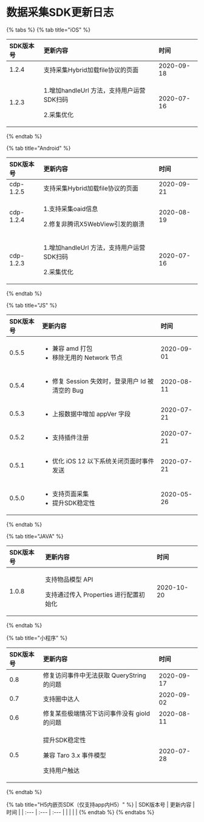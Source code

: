 # 数据采集SDK更新日志

{% tabs %}
{% tab title="iOS" %}
<table>
  <thead>
    <tr>
      <th style="text-align:left">SDK&#x7248;&#x672C;&#x53F7;</th>
      <th style="text-align:left">&#x66F4;&#x65B0;&#x5185;&#x5BB9;</th>
      <th style="text-align:left">&#x65F6;&#x95F4;</th>
    </tr>
  </thead>
  <tbody>
    <tr>
      <td style="text-align:left">1.2.4</td>
      <td style="text-align:left">&#x652F;&#x6301;&#x91C7;&#x96C6;Hybrid&#x52A0;&#x8F7D;file&#x534F;&#x8BAE;&#x7684;&#x9875;&#x9762;</td>
      <td
      style="text-align:left">2020-09-18</td>
    </tr>
    <tr>
      <td style="text-align:left">1.2.3</td>
      <td style="text-align:left">
        <p>1.&#x589E;&#x52A0;handleUrl &#x65B9;&#x6CD5;&#xFF0C;&#x652F;&#x6301;&#x7528;&#x6237;&#x8FD0;&#x8425;SDK&#x626B;&#x7801;</p>
        <p>2.&#x91C7;&#x96C6;&#x4F18;&#x5316;</p>
      </td>
      <td style="text-align:left">2020-07-16</td>
    </tr>
  </tbody>
</table>
{% endtab %}

{% tab title="Android" %}
<table>
  <thead>
    <tr>
      <th style="text-align:left">SDK&#x7248;&#x672C;&#x53F7;</th>
      <th style="text-align:left">&#x66F4;&#x65B0;&#x5185;&#x5BB9;</th>
      <th style="text-align:left">&#x65F6;&#x95F4;</th>
    </tr>
  </thead>
  <tbody>
    <tr>
      <td style="text-align:left">cdp-1.2.5</td>
      <td style="text-align:left">&#x652F;&#x6301;&#x91C7;&#x96C6;Hybrid&#x52A0;&#x8F7D;file&#x534F;&#x8BAE;&#x7684;&#x9875;&#x9762;</td>
      <td
      style="text-align:left">2020-09-21</td>
    </tr>
    <tr>
      <td style="text-align:left">cdp-1.2.4</td>
      <td style="text-align:left">
        <p>1.&#x652F;&#x6301;&#x91C7;&#x96C6;oaid&#x4FE1;&#x606F;</p>
        <p>2.&#x4FEE;&#x590D;&#x975E;&#x817E;&#x8BAF;X5WebView&#x5F15;&#x53D1;&#x7684;&#x5D29;&#x6E83;</p>
      </td>
      <td style="text-align:left">2020-08-19</td>
    </tr>
    <tr>
      <td style="text-align:left">cdp-1.2.3</td>
      <td style="text-align:left">
        <p>1.&#x589E;&#x52A0;handleUrl &#x65B9;&#x6CD5;&#xFF0C;&#x652F;&#x6301;&#x7528;&#x6237;&#x8FD0;&#x8425;SDK&#x626B;&#x7801;</p>
        <p>2.&#x91C7;&#x96C6;&#x4F18;&#x5316;</p>
      </td>
      <td style="text-align:left">2020-07-16</td>
    </tr>
  </tbody>
</table>
{% endtab %}

{% tab title="JS" %}
<table>
  <thead>
    <tr>
      <th style="text-align:left">SDK&#x7248;&#x672C;&#x53F7;</th>
      <th style="text-align:left">&#x66F4;&#x65B0;&#x5185;&#x5BB9;</th>
      <th style="text-align:left">&#x65F6;&#x95F4;</th>
    </tr>
  </thead>
  <tbody>
    <tr>
      <td style="text-align:left">0.5.5</td>
      <td style="text-align:left">
        <ul>
          <li>&#x517C;&#x5BB9; amd &#x6253;&#x5305;</li>
          <li>&#x79FB;&#x9664;&#x65E0;&#x7528;&#x7684; Network &#x8282;&#x70B9;</li>
        </ul>
      </td>
      <td style="text-align:left">2020-09-01</td>
    </tr>
    <tr>
      <td style="text-align:left">0.5.4</td>
      <td style="text-align:left">
        <ul>
          <li>&#x4FEE;&#x590D; Session &#x5931;&#x6548;&#x65F6;&#xFF0C;&#x767B;&#x5F55;&#x7528;&#x6237;
            Id &#x88AB;&#x6E05;&#x7A7A;&#x7684; Bug</li>
        </ul>
      </td>
      <td style="text-align:left">2020-08-11</td>
    </tr>
    <tr>
      <td style="text-align:left">0.5.3</td>
      <td style="text-align:left">
        <ul>
          <li>&#x4E0A;&#x62A5;&#x6570;&#x636E;&#x4E2D;&#x589E;&#x52A0; appVer &#x5B57;&#x6BB5;</li>
        </ul>
      </td>
      <td style="text-align:left">2020-07-21</td>
    </tr>
    <tr>
      <td style="text-align:left">0.5.2</td>
      <td style="text-align:left">
        <ul>
          <li>&#x652F;&#x6301;&#x63D2;&#x4EF6;&#x6CE8;&#x518C;</li>
        </ul>
      </td>
      <td style="text-align:left">2020-07-21</td>
    </tr>
    <tr>
      <td style="text-align:left">0.5.1</td>
      <td style="text-align:left">
        <ul>
          <li>&#x4F18;&#x5316; iOS 12 &#x4EE5;&#x4E0B;&#x7CFB;&#x7EDF;&#x5173;&#x95ED;&#x9875;&#x9762;&#x65F6;&#x4E8B;&#x4EF6;&#x53D1;&#x9001;</li>
        </ul>
      </td>
      <td style="text-align:left">2020-07-21</td>
    </tr>
    <tr>
      <td style="text-align:left">0.5.0</td>
      <td style="text-align:left">
        <ul>
          <li>&#x652F;&#x6301;&#x9875;&#x9762;&#x91C7;&#x96C6;</li>
          <li>&#x63D0;&#x5347;SDK&#x7A33;&#x5B9A;&#x6027;</li>
        </ul>
      </td>
      <td style="text-align:left">2020-05-26</td>
    </tr>
  </tbody>
</table>
{% endtab %}

{% tab title="JAVA" %}
<table>
  <thead>
    <tr>
      <th style="text-align:left">SDK&#x7248;&#x672C;&#x53F7;</th>
      <th style="text-align:left">&#x66F4;&#x65B0;&#x5185;&#x5BB9;</th>
      <th style="text-align:left">&#x65F6;&#x95F4;</th>
    </tr>
  </thead>
  <tbody>
    <tr>
      <td style="text-align:left">1.0.8</td>
      <td style="text-align:left">
        <p>&#x652F;&#x6301;&#x7269;&#x54C1;&#x6A21;&#x578B; API</p>
        <p>&#x652F;&#x6301;&#x901A;&#x8FC7;&#x4F20;&#x5165; Properties &#x8FDB;&#x884C;&#x914D;&#x7F6E;&#x521D;&#x59CB;&#x5316;</p>
      </td>
      <td style="text-align:left">2020-10-20</td>
    </tr>
  </tbody>
</table>
{% endtab %}

{% tab title="小程序" %}
<table>
  <thead>
    <tr>
      <th style="text-align:left">SDK&#x7248;&#x672C;&#x53F7;</th>
      <th style="text-align:left">&#x66F4;&#x65B0;&#x5185;&#x5BB9;</th>
      <th style="text-align:left">&#x65F6;&#x95F4;</th>
    </tr>
  </thead>
  <tbody>
    <tr>
      <td style="text-align:left">0.8</td>
      <td style="text-align:left">&#x4FEE;&#x590D;&#x8BBF;&#x95EE;&#x4E8B;&#x4EF6;&#x4E2D;&#x65E0;&#x6CD5;&#x83B7;&#x53D6;
        QueryString &#x7684;&#x95EE;&#x9898;</td>
      <td style="text-align:left">2020-09-17</td>
    </tr>
    <tr>
      <td style="text-align:left">0.7</td>
      <td style="text-align:left">&#x652F;&#x6301;&#x5708;&#x4E2D;&#x8FBE;&#x4EBA;</td>
      <td style="text-align:left">2020-09-02</td>
    </tr>
    <tr>
      <td style="text-align:left">0.6</td>
      <td style="text-align:left">&#x4FEE;&#x590D;&#x67D0;&#x4E9B;&#x6781;&#x7AEF;&#x60C5;&#x51B5;&#x4E0B;&#x8BBF;&#x95EE;&#x4E8B;&#x4EF6;&#x6CA1;&#x6709;
        gioId &#x7684;&#x95EE;&#x9898;</td>
      <td style="text-align:left">2020-08-11</td>
    </tr>
    <tr>
      <td style="text-align:left">0.5</td>
      <td style="text-align:left">
        <p>&#x63D0;&#x5347;SDK&#x7A33;&#x5B9A;&#x6027;</p>
        <p>&#x517C;&#x5BB9; Taro 3.x &#x4E8B;&#x4EF6;&#x6A21;&#x578B;</p>
        <p>&#x652F;&#x6301;&#x7528;&#x6237;&#x89E6;&#x8FBE;</p>
      </td>
      <td style="text-align:left">2020-07-28</td>
    </tr>
  </tbody>
</table>
{% endtab %}

{% tab title="H5内嵌页SDK（仅支持app内H5）" %}
| SDK版本号 | 更新内容 | 时间 |
| :--- | :--- | :--- |
|  |  |  |
{% endtab %}
{% endtabs %}



